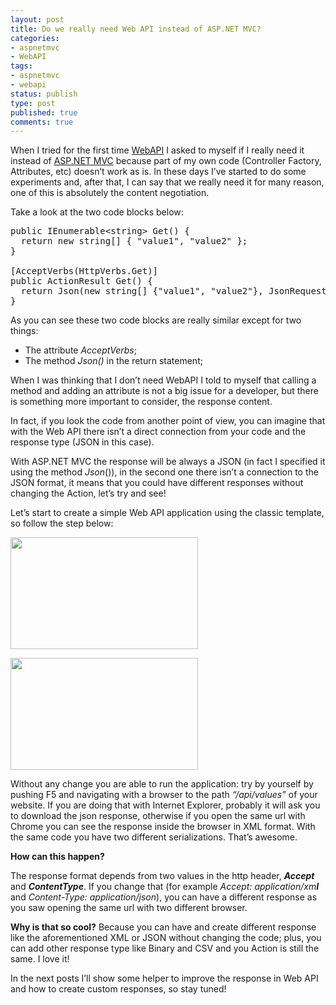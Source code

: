 ```yaml
---
layout: post
title: Do we really need Web API instead of ASP.NET MVC?
categories:
- aspnetmvc
- WebAPI
tags:
- aspnetmvc
- webapi
status: publish
type: post
published: true
comments: true
---
```

When I tried for the first time <a href="http://tostring.it/tag/webapi/">WebAPI</a> I asked to myself if I really need it instead of <a href="http://tostring.it/tag/aspnetmvc/">ASP.NET MVC</a> because part of my own code (Controller Factory, Attributes, etc) doesn’t work as is.
In these days I’ve started to do some experiments and, after that, I can say that we really need it for many reason, one of this is absolutely the content negotiation.

Take a look at the two code blocks below:
<pre class="brush: csharp; gutter: true">public IEnumerable&lt;string&gt; Get() {
  return new string[] { &quot;value1&quot;, &quot;value2&quot; };
}

[AcceptVerbs(HttpVerbs.Get)]
public ActionResult Get() {
  return Json(new string[] {&quot;value1&quot;, &quot;value2&quot;}, JsonRequestBehavior.AllowGet);
}</pre>
As you can see these two code blocks are really similar except for two things:
<ul>
	<li>The attribute <em>AcceptVerbs</em>;</li>
	<li>The method <em>Json()</em> in the return statement;</li>
</ul>
When I was thinking that I don’t need WebAPI I told to myself that calling a method and adding an attribute is not a big issue for a developer, but there is something more important to consider, the response content.

In fact, if you look the code from another point of view, you can imagine that with the Web API there isn’t a direct connection from your code and the response type (JSON in this case).

With ASP.NET MVC the response will be always a JSON (in fact I specified it using the method <em>Json</em>()), in the second one there isn’t a connection to the JSON format, it means that you could have different responses without changing the Action, let’s try and see!

Let’s start to create a simple Web API application using the classic template, so follow the step below:

<a href="http://tostring.it/wp-content/uploads/2012/07/WebAPI001.png"><img class="alignnone size-medium wp-image-578" title="WebAPI001" src="http://tostring.it/wp-content/uploads/2012/07/WebAPI001-300x179.png" alt="" width="300" height="179" /></a>

<a href="http://tostring.it/wp-content/uploads/2012/07/WebAPI002.png"><img class="alignnone size-medium wp-image-579" title="WebAPI002" src="http://tostring.it/wp-content/uploads/2012/07/WebAPI002-300x179.png" alt="" width="300" height="179" /></a>

Without any change you are able to run the application: try by yourself by pushing F5 and navigating with a browser to the path <em>“/api/values”</em> of your website.
If you are doing that with Internet Explorer, probably it will ask you to download the json response, otherwise if you open the same url with Chrome you can see the response inside the browser in XML format.
With the same code you have two different serializations. That’s awesome.

<strong>How can this happen?</strong>

The response format depends from two values in the http header, <em><strong>Accept</strong> </em>and <em><strong>ContentType</strong></em>. If you change that (for example <em>Accept: application/xm<strong>l</strong></em> and <em>Content-Type: application/json</em>), you can have a different response as you saw opening the same url with two different browser.

<strong>Why is that so cool?</strong>
Because you can have and create different response like the aforementioned XML or JSON without changing the code; plus, you can add other response type like Binary and CSV and you Action is still the same.
I love it!

In the next posts I’ll show some helper to improve the response in Web API and how to create custom responses, so stay tuned!
